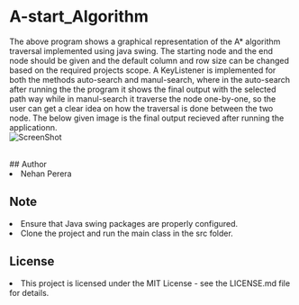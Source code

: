 # A-start_Algorithm
The above program shows a graphical representation of the A* algorithm traversal implemented using java swing. The starting node and the end node should be given and the default column and row size can be changed based on the required projects scope. A KeyListener is implemented for both the methods auto-search and manul-search, where in the auto-search after running the the program it shows the final output with the selected path way while in manul-search it traverse the node one-by-one, so the user can get a clear idea on how the traversal is done between the two node. The below given image is the final output recieved after running the applicationn.
<br>
![ScreenShot](https://github.com/NehanMP/A-start_Algorithm/assets/148346345/2cdc5f8f-8413-4a98-acb9-2c47871d58cd)

<br>
## Author
<li>Nehan Perera</li>

## Note 
<li>Ensure that Java swing packages are properly configured.</li>
<li>Clone the project and run the main class in the src folder.</li>

## License
<li>This project is licensed under the MIT License - see the LICENSE.md file for details.</li>

